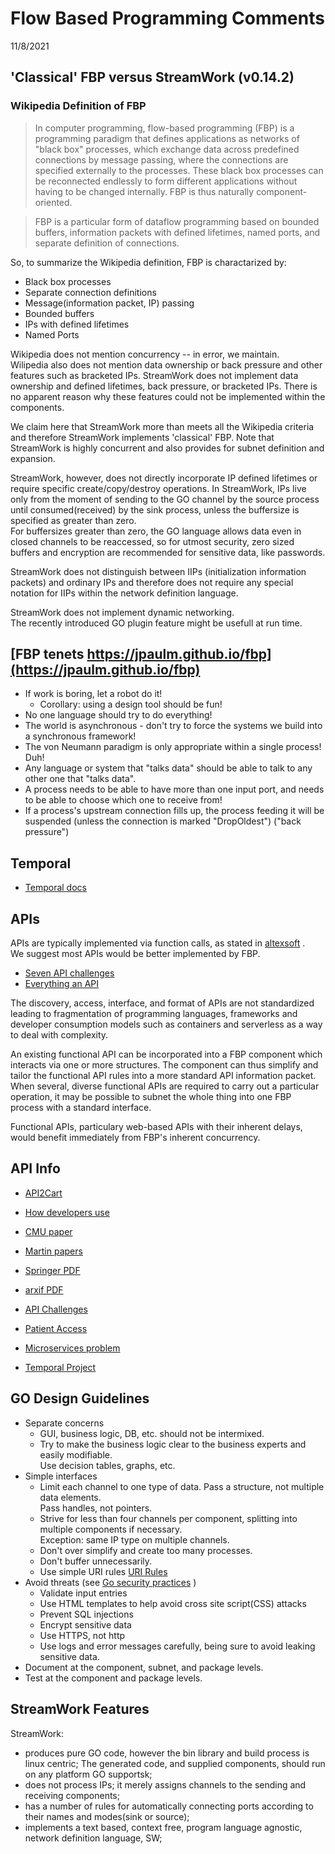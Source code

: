 # Flow Based Programming Comments             
11/8/2021

## 'Classical' FBP versus StreamWork (v0.14.2)

### Wikipedia Definition of FBP

>In computer programming, flow-based programming (FBP) is a programming paradigm that defines applications as networks of "black box" processes, which exchange data across predefined connections by message passing, where the connections are specified externally to the processes. These black box processes can be reconnected endlessly to form different applications without having to be changed internally. FBP is thus naturally component-oriented.

>FBP is a particular form of dataflow programming based on bounded buffers, information packets with defined lifetimes, named ports, and separate definition of connections.

So, to summarize the Wikipedia definition, FBP is charactarized by:

   * Black box processes
   * Separate connection definitions
   * Message(information packet, IP) passing
   * Bounded buffers
   * IPs with defined lifetimes
   * Named Ports

Wikipedia does not mention concurrency -- in error, we maintain.  
Wilipedia also does not mention data ownership or back pressure and other features 
such as bracketed IPs.  StreamWork does not implement data ownership and defined
lifetimes, back pressure, or bracketed IPs.  There is no apparent reason why these features could not 
be implemented within the components.   

We claim here that StreamWork more than meets all the Wikipedia criteria and therefore 
StreamWork implements 'classical' FBP.  Note that StreamWork is highly concurrent and also 
provides for subnet definition and expansion. 

StreamWork, however, does not directly incorporate IP defined lifetimes or require specific create/copy/destroy
operations.  In StreamWork, IPs live only from the moment of sending to the GO channel by the source
process until consumed(received) by the sink process, unless the buffersize
is specified as greater than zero.  
For buffersizes greater than zero, the GO language allows data even in closed channels to be reaccessed, so 
for utmost security, zero sized buffers and encryption are recommended for sensitive data, like passwords.

StreamWork does not distinguish between IIPs (initialization information packets) and ordinary IPs and therefore does not require any special notation for IIPs within the network definition language. 

StreamWork does not implement dynamic networking.   
The recently introduced GO plugin feature might be usefull at run time. 

## [FBP tenets https://jpaulm.github.io/fbp](https://jpaulm.github.io/fbp)

 * If work is boring, let a robot do it!
 	* Corollary: using a design tool should be fun!
 * No one language should try to do everything!
 * The world is asynchronous - don't try to force the systems we build into a synchronous framework!
 * The von Neumann paradigm is only appropriate within a single process! Duh!
 * Any language or system that "talks data" should be able to talk to any other one that "talks data".
 * A process needs to be able to have more than one input port, and needs to be able to choose which one to receive from!
 * If a process's upstream connection fills up, the process feeding it will be suspended (unless the connection is marked "DropOldest") ("back pressure")

## Temporal

  * [Temporal docs](https://docs.temporal.io/docs/go-run-your-first-app/)

## APIs

APIs are typically implemented via function calls, as stated in 
[altexsoft](https://www.altexsoft.com/blog/engineering/what-is-api-definition-types-specifications-documentation/)
.  
We suggest most APIs would be better implemented by FBP.   


  * [Seven API challenges](https://www.mckinsey.com/business-functions/mckinsey-digital/our-insights/the-seven-make-or-break-api-challenges-cios-need-to-address#)
  * [Everything an API](https://thenewstack.io/the-exploding-endpoint-problem-why-everything-must-become-an-api/)

The discovery, access, interface, and format of APIs are not standardized leading to fragmentation of programming languages, frameworks and developer consumption models such as containers and serverless as a way to deal with complexity. 

An existing functional API can be incorporated into a FBP component which interacts via one or more structures.   The component can thus 
simplify and tailor the functional API rules into a more standard API information packet.  When several, diverse functional APIs are required to carry out a particular operation, it may be possible to subnet the whole thing into one FBP process with a standard interface.  

Functional APIs, particulary web-based APIs with their inherent delays, would benefit immediately from FBP's inherent concurrency.    

## API Info

  * [API2Cart](htps://api2cart.com/business/6-difficulties-api-integration-way-avoid/)
  * [How developers use](http://sigdoc.acm.org/cdq/how-developers-use-api-documentation-an-observation-study/)
  * [CMU paper](http://www.cs.cmu.edu/~cscaffid/old/papers/pr_20060601_api.pdf)
  * [Martin papers](https://www.cs.mcgill.ca/~martin/papers/software2009a.pdf)
  * [Springer PDF](https://link.springer.com/content/pdf/10.1007%2F978-3-642-34347-6_10.pdf)
  * [arxif PDF](https://arxiv.org/pdf/1705.06586.pdf)
  * [API Challenges](https://www.testingxperts.com/blog/Top-4-Challenges-of-API-Testing-and-How-to-Overcome-Them)
  * [Patient Access](https://www.healthit.gov/topic/patient-access-to-medical-records/learning-module-apis-and-health-data-sharing)

 * [Microservices problem](https://stackoverflow.blog/2020/11/23/the-macro-problem-with-microservices/)
 * [Temporal Project](https://github.com/temporalio/temporal)
	
## GO Design Guidelines

  * Separate concerns
   	* GUI, business logic, DB,  etc. should not be intermixed. 
   	* Try to make the business logic clear to the business experts and easily modifiable.  
   	  Use decision tables, graphs, etc.
  * Simple interfaces
  	* Limit each channel to one type of data.  Pass a structure, not multiple data elements.  
  	  Pass handles, not pointers.
  	* Strive for less than four channels per component, splitting into multiple components 
  	  if necessary.   
  	  Exception:  same IP type on multiple channels.     
  	* Don't over simplify and create too many processes.
  	* Don't buffer unnecessarily.   
 	* Use simple URI rules [URI Rules](https://dzone.com/articles/7-rules-for-rest-api-uri-design-1)
  * Avoid threats  (see [Go security practices](https://blog.sqreen.com/top-6-security-best-practices-for-go/) )
  	* Validate input entries
  	* Use HTML templates to help avoid cross site script(CSS) attacks
  	* Prevent SQL injections
  	* Encrypt sensitive data
  	* Use HTTPS, not http
  	* Use logs and error messages carefully, being sure to avoid leaking sensitive data.
  * Document at the component, subnet, and package levels.   
  * Test at the component and package levels. 

## StreamWork Features

StreamWork: 

  * produces pure GO code, however the bin library and build process is linux centric;
    The generated code, and supplied components, should run on any platform GO supportsk;
  * does not process IPs; it merely assigns channels to the sending and receiving components;
  * has a number of rules for automatically connecting ports according to their names and modes(sink or source);  
  * implements a text based, context free, program language agnostic, network definition language, SW;
  
    

